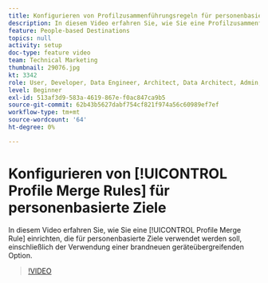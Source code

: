 ```yaml
---
title: Konfigurieren von Profilzusammenführungsregeln für personenbasierte Ziele
description: In diesem Video erfahren Sie, wie Sie eine Profilzusammenführungsregel einrichten, die für personenbasierte Ziele verwendet werden soll, einschließlich der Verwendung einer brandneuen geräteübergreifenden Option.
feature: People-based Destinations
topics: null
activity: setup
doc-type: feature video
team: Technical Marketing
thumbnail: 29076.jpg
kt: 3342
role: User, Developer, Data Engineer, Architect, Data Architect, Admin, Leader
level: Beginner
exl-id: 513af3d9-583a-4619-867e-f0ac847ca9b5
source-git-commit: 62b43b5627dabf754cf821f974a56c60989ef7ef
workflow-type: tm+mt
source-wordcount: '64'
ht-degree: 0%

---
```


# Konfigurieren von [!UICONTROL Profile Merge Rules] für personenbasierte Ziele

In diesem Video erfahren Sie, wie Sie eine [!UICONTROL Profile Merge Rule] einrichten, die für personenbasierte Ziele verwendet werden soll, einschließlich der Verwendung einer brandneuen geräteübergreifenden Option.

>[!VIDEO](https://video.tv.adobe.com/v/29076/?quality=12)
